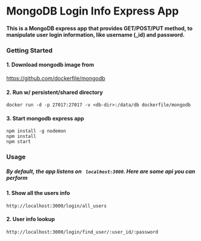 # MongoDB Login Info Express App
 
#### This is a MongoDB express app that provides GET/POST/PUT method, to manipulate user login information, like username (_id) and password.    
 
### Getting Started

#### 1. Download mongodb image from 
    
https://github.com/dockerfile/mongodb

#### 2. Run w/ persistent/shared directory

    docker run -d -p 27017:27017 -v <db-dir>:/data/db dockerfile/mongodb
        
#### 3. Start mongodb express app
    npm install -g nodemon
    npm install
    npm start
    
### Usage

##### By default, the app listens on ` localhost:3000`. Here are some api you can perform

#### 1. Show all the users info

    http://localhost:3000/login/all_users
    
#### 2. User info lookup

    http://localhost:3000/login/find_user/:user_id/:password